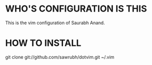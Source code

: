 WHO'S CONFIGURATION IS THIS
===========================

This is the vim configuration of Saurabh Anand.

HOW TO INSTALL
==============

git clone git://github.com/sawrubh/dotvim.git ~/.vim
